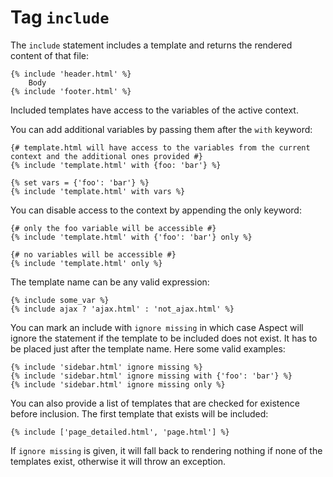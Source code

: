 Tag `include`
=============

The `include` statement includes a template and returns the rendered content of that file:

```twig
{% include 'header.html' %}
    Body
{% include 'footer.html' %}
```

Included templates have access to the variables of the active context.

You can add additional variables by passing them after the `with` keyword:

```twig
{# template.html will have access to the variables from the current context and the additional ones provided #}
{% include 'template.html' with {foo: 'bar'} %}

{% set vars = {'foo': 'bar'} %}
{% include 'template.html' with vars %}
```

You can disable access to the context by appending the only keyword:

```twig
{# only the foo variable will be accessible #}
{% include 'template.html' with {'foo': 'bar'} only %}
```

```twig
{# no variables will be accessible #}
{% include 'template.html' only %}
```

The template name can be any valid expression:

```twig
{% include some_var %}
{% include ajax ? 'ajax.html' : 'not_ajax.html' %}
```

You can mark an include with `ignore missing` in which case Aspect will ignore the statement if the template to be included does not exist. 
It has to be placed just after the template name. Here some valid examples:

```twig
{% include 'sidebar.html' ignore missing %}
{% include 'sidebar.html' ignore missing with {'foo': 'bar'} %}
{% include 'sidebar.html' ignore missing only %}
```

You can also provide a list of templates that are checked for existence before inclusion. 
The first template that exists will be included:

```twig
{% include ['page_detailed.html', 'page.html'] %}
```

If `ignore missing` is given, it will fall back to rendering nothing if none of the templates exist, otherwise it will throw an exception.
